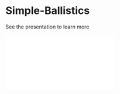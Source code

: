 # Simple-Ballistics
See the presentation to learn more

![Alt text](/Simple_Ballistics.pdf?raw=true "")
